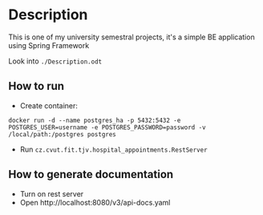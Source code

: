 # Description

This is one of my university semestral projects, it's a simple BE application using Spring Framework

Look into `./Description.odt`

## How to run

- Create container:
```
docker run -d --name postgres_ha -p 5432:5432 -e POSTGRES_USER=username -e POSTGRES_PASSWORD=password -v /local/path:/postgres postgres
```
- Run `cz.cvut.fit.tjv.hospital_appointments.RestServer`

## How to generate documentation

- Turn on rest server
- Open http://localhost:8080/v3/api-docs.yaml
